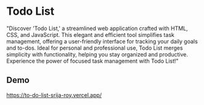 
# Todo List

"Discover 'Todo List,' a streamlined web application crafted with HTML, CSS, and JavaScript. This elegant and efficient tool simplifies task management, offering a user-friendly interface for tracking your daily goals and to-dos. Ideal for personal and professional use, Todo List merges simplicity with functionality, helping you stay organized and productive. Experience the power of focused task management with Todo List!"




## Demo

https://to-do-list-srija-roy.vercel.app/
